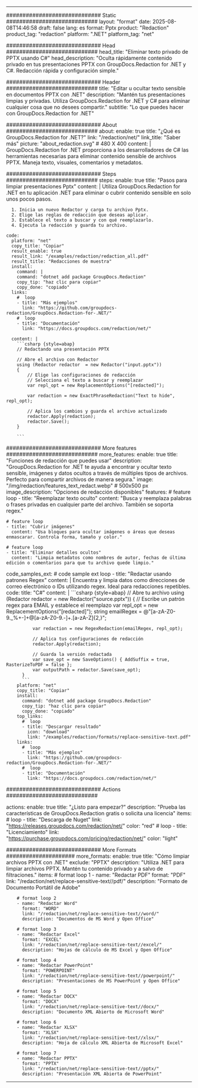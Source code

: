 
---
############################# Static ############################
layout: "format"
date:  2025-08-08T14:46:58
draft: false
lang: es
format: Pptx
product: "Redaction"
product_tag: "redaction"
platform: ".NET"
platform_tag: "net"

############################# Head ############################
head_title: "Eliminar texto privado de PPTX usando C#"
head_description: "Oculta rápidamente contenido privado en tus presentaciones PPTX con GroupDocs.Redaction for .NET y C#. Redacción rápida y configuración simple."

############################# Header ############################
title: "Editar u ocultar texto sensible en documentos PPTX con .NET" 
description: "Mantén tus presentaciones limpias y privadas. Utiliza GroupDocs.Redaction for .NET y C# para eliminar cualquier cosa que no desees compartir."
subtitle: "Lo que puedes hacer con GroupDocs.Redaction for .NET" 

############################# About ############################
about:
    enable: true
    title: "¿Qué es GroupDocs.Redaction for .NET?"
    link: "/redaction/net/"
    link_title: "Saber más"
    picture: "about_redaction.svg" # 480 X 400
    content: |
       GroupDocs.Redaction for .NET proporciona a los desarrolladores de C# las herramientas necesarias para eliminar contenido sensible de archivos PPTX. Maneja texto, visuales, comentarios y metadatos.

############################# Steps ############################
steps:
    enable: true
    title: "Pasos para limpiar presentaciones Pptx"
    content: |
      Utiliza GroupDocs.Redaction for .NET en tu aplicación .NET para eliminar o cubrir contenido sensible en solo unos pocos pasos.
      
      1. Inicia un nuevo Redactor y carga tu archivo Pptx.
      2. Elige las reglas de redacción que deseas aplicar.
      3. Establece el texto a buscar y con qué reemplazarlo.
      4. Ejecuta la redacción y guarda tu archivo.
   
    code:
      platform: "net"
      copy_title: "Copiar"
      result_enable: true
      result_link: "/examples/redaction/redaction_all.pdf"
      result_title: "Redacciones de muestra"
      install:
        command: |
        command: "dotnet add package GroupDocs.Redaction"
        copy_tip: "haz clic para copiar"
        copy_done: "copiado"
      links:
        #  loop
        - title: "Más ejemplos"
          link: "https://github.com/groupdocs-redaction/GroupDocs.Redaction-for-.NET/"
        #  loop
        - title: "Documentación"
          link: "https://docs.groupdocs.com/redaction/net/"
          
      content: |
        ```csharp {style=abap}
        // Redactando una presentación PPTX

        // Abre el archivo con Redactor
        using (Redactor redactor  = new Redactor("input.pptx"))
        {
            // Elige las configuraciones de redacción
            // Selecciona el texto a buscar y reemplazar
            var repl_opt = new ReplacementOptions("[redacted]");
            
            var redaction = new ExactPhraseRedaction("Text to hide", repl_opt);

            // Aplica los cambios y guarda el archivo actualizado
            redactor.Apply(redaction);
            redactor.Save();
        }
        
        ```            


############################# More features ############################
more_features:
  enable: true
  title: "Funciones de redacción que puedes usar"
  description: "GroupDocs.Redaction for .NET te ayuda a encontrar y ocultar texto sensible, imágenes y datos ocultos a través de múltiples tipos de archivos. Perfecto para compartir archivos de manera segura."
  image: "/img/redaction/features_text_redact.webp" # 500x500 px
  image_description: "Opciones de redacción disponibles"
  features:
    # feature loop
    - title: "Reemplazar texto oculto"
      content: "Busca y reemplaza palabras o frases privadas en cualquier parte del archivo. También se soporta regex."

    # feature loop
    - title: "Cubrir imágenes"
      content: "Usa bloques para ocultar imágenes o áreas que deseas enmascarar. Controla forma, tamaño y color."

    # feature loop
    - title: "Eliminar detalles ocultos"
      content: "Limpia metadatos como nombres de autor, fechas de última edición o comentarios para que tu archivo quede limpio."
      
  code_samples_ext:
    # code sample ext loop
    - title: "Redactar usando patrones Regex"
      content: |
        Encuentra y limpia datos como direcciones de correo electrónico o IDs utilizando regex. Ideal para redacciones repetibles.
      code:
        title: "C#"
        content: |
          ```csharp {style=abap}
          //  Abre tu archivo
          using (Redactor redactor  = new Redactor("source.pptx"))
          {
              // Escribe un patrón regex para EMAIL y establece el reemplazo
              var repl_opt = new ReplacementOptions("[redacted]");
              string emailRegex = @"[a-zA-Z0-9._%+-]+@[a-zA-Z0-9.-]+\.[a-zA-Z]{2,}";

              var redaction = new RegexRedaction(emailRegex, repl_opt);

              // Aplica tus configuraciones de redacción
              redactor.Apply(redaction);

              // Guarda la versión redactada
              var save_opt = new SaveOptions() { AddSuffix = true, RasterizeToPDF = false };
              var outputPath = redactor.Save(save_opt);
          }
          ```
        platform: "net"
        copy_title: "Copiar"
        install:
          command: "dotnet add package GroupDocs.Redaction"
          copy_tip: "haz clic para copiar"
          copy_done: "copiado"
        top_links:
          #  loop
          - title: "Descargar resultado"
            icon: "download"
            link: "/examples/redaction/formats/replace-sensitive-text.pdf"
        links:
          #  loop
          - title: "Más ejemplos"
            link: "https://github.com/groupdocs-redaction/GroupDocs.Redaction-for-.NET/"
          #  loop
          - title: "Documentación"
            link: "https://docs.groupdocs.com/redaction/net/"


############################# Actions ############################

actions:
  enable: true
  title: "¿Listo para empezar?"
  description: "Prueba las características de GroupDocs.Redaction gratis o solicita una licencia"
  items:
    #  loop
    - title: "Descarga de Nuget"
      link: "https://releases.groupdocs.com/redaction/net/"
      color: "red"
        #  loop
    - title: "Licenciamiento"
      link: "https://purchase.groupdocs.com/pricing/redaction/net/"
      color: "light"


############################# More Formats #####################
more_formats:
    enable: true
    title: "Cómo limpiar archivos PPTX con .NET"
    exclude: "PPTX"
    description: "Utiliza .NET para limpiar archivos PPTX. Mantén tu contenido privado y a salvo de filtraciones."
    items: 
        # format loop 1
        - name: "Redactar PDF"
          format: "PDF"
          link: "/redaction/net/replace-sensitive-text//pdf/"
          description: "Formato de Documento Portátil de Adobe"

        # format loop 2
        - name: "Redactar Word"
          format: "WORD"
          link: "/redaction/net/replace-sensitive-text//word/"
          description: "Documentos de MS Word y Open Office"
          
        # format loop 3
        - name: "Redactar Excel"
          format: "EXCEL"
          link: "/redaction/net/replace-sensitive-text//excel/"
          description: "Hojas de cálculo de MS Excel y Open Office"

        # format loop 4
        - name: "Redactar PowerPoint"
          format: "POWERPOINT"
          link: "/redaction/net/replace-sensitive-text//powerpoint/"
          description: "Presentaciones de MS PowerPoint y Open Office"

        # format loop 5
        - name: "Redactar DOCX"
          format: "DOCX"
          link: "/redaction/net/replace-sensitive-text//docx/"
          description: "Documento XML Abierto de Microsoft Word"
          
        # format loop 6
        - name: "Redactar XLSX"
          format: "XLSX"
          link: "/redaction/net/replace-sensitive-text//xlsx/"
          description: "Hoja de cálculo XML Abierta de Microsoft Excel"
          
        # format loop 7
        - name: "Redactar PPTX"
          format: "PPTX"
          link: "/redaction/net/replace-sensitive-text//pptx/"
          description: "Presentación XML Abierta de PowerPoint"


---